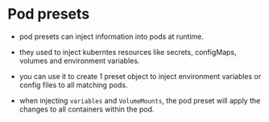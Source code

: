 # Pod presets

- pod presets can inject information into pods at runtime.

- they used to inject kuberntes resources like secrets, configMaps, volumes and environment variables.

- you can use it to create 1 preset object to inject environment variables or config files to all matching pods.

- when injecting `variables` and `VolumeMounts`, the pod preset will apply the changes to all containers within the pod.
